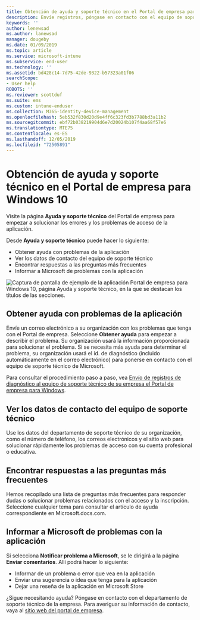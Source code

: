 ```yaml
---
title: Obtención de ayuda y soporte técnico en el Portal de empresa para Windows 10 | Microsoft Docs
description: Envíe registros, póngase en contacto con el equipo de soporte técnico y lea las preguntas más frecuentes en la página Ayuda y soporte técnico del Portal de empresa.
keywords: ''
author: lenewsad
ms.author: lanewsad
manager: dougeby
ms.date: 01/09/2019
ms.topic: article
ms.service: microsoft-intune
ms.subservice: end-user
ms.technology: ''
ms.assetid: bd428c14-7d75-42de-9322-b57323a01f06
searchScope:
- User help
ROBOTS: ''
ms.reviewer: scottduf
ms.suite: ems
ms.custom: intune-enduser
ms.collection: M365-identity-device-management
ms.openlocfilehash: 5eb532f830d20d9e4ff6c323fd3b7788bd3a11b2
ms.sourcegitcommit: ebf72b038219904d6e7d20024b107f4aa68f57e6
ms.translationtype: MTE75
ms.contentlocale: es-ES
ms.lasthandoff: 12/05/2019
ms.locfileid: "72505891"
---
```

# <a name="get-help-and-support-in-company-portal-for-windows-10"></a>Obtención de ayuda y soporte técnico en el Portal de empresa para Windows 10

Visite la página **Ayuda y soporte técnico** del Portal de empresa para empezar a solucionar los errores y los problemas de acceso de la aplicación.   

Desde **Ayuda y soporte técnico** puede hacer lo siguiente:  

* Obtener ayuda con problemas de la aplicación
* Ver los datos de contacto del equipo de soporte técnico
* Encontrar respuestas a las preguntas más frecuentes 
* Informar a Microsoft de problemas con la aplicación

![Captura de pantalla de ejemplo de la aplicación Portal de empresa para Windows 10, página Ayuda y soporte técnico, en la que se destacan los títulos de las secciones.](./media/1812_UCP_Help_Support_sections.png)  

## <a name="get-help-with-app-problems"></a>Obtener ayuda con problemas de la aplicación

Envíe un correo electrónico a su organización con los problemas que tenga con el Portal de empresa. Seleccione **Obtener ayuda** para empezar a describir el problema. Su organización usará la información proporcionada para solucionar el problema. Si se necesita más ayuda para determinar el problema, su organización usará el id. de diagnóstico (incluido automáticamente en el correo electrónico) para ponerse en contacto con el equipo de soporte técnico de Microsoft.  

Para consultar el procedimiento paso a paso, vea [Envío de registros de diagnóstico al equipo de soporte técnico de su empresa el Portal de empresa para Windows](send-logs-to-your-it-admin-cp-windows.md).  

## <a name="view-helpdesk-contact-details"></a>Ver los datos de contacto del equipo de soporte técnico  
Use los datos del departamento de soporte técnico de su organización, como el número de teléfono, los correos electrónicos y el sitio web para solucionar rápidamente los problemas de acceso con su cuenta profesional o educativa.  

## <a name="find-answers-to-frequently-asked-questions"></a>Encontrar respuestas a las preguntas más frecuentes  
Hemos recopilado una lista de preguntas más frecuentes para responder dudas o solucionar problemas relacionados con el acceso y la inscripción. Seleccione cualquier tema para consultar el artículo de ayuda correspondiente en Microsoft.docs.com.  

## <a name="report-app-problems-to-microsoft"></a>Informar a Microsoft de problemas con la aplicación  
Si selecciona **Notificar problema a Microsoft**, se le dirigirá a la página **Enviar comentarios**. Allí podrá hacer lo siguiente:

* Informar de un problema o error que vea en la aplicación  
* Enviar una sugerencia o idea que tenga para la aplicación  
* Dejar una reseña de la aplicación en Microsoft Store   


¿Sigue necesitando ayuda? Póngase en contacto con el departamento de soporte técnico de la empresa. Para averiguar su información de contacto, vaya al [sitio web del portal de empresa](https://go.microsoft.com/fwlink/?linkid=2010980).
